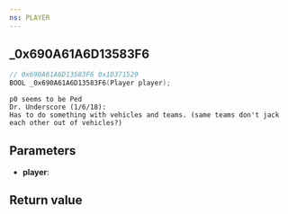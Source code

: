 ```yaml
---
ns: PLAYER
---
```

## _0x690A61A6D13583F6

```c
// 0x690A61A6D13583F6 0x1D371529
BOOL _0x690A61A6D13583F6(Player player);
```

```
p0 seems to be Ped  
Dr. Underscore (1/6/18):  
Has to do something with vehicles and teams. (same teams don't jack each other out of vehicles?)  
```

## Parameters
* **player**: 

## Return value
